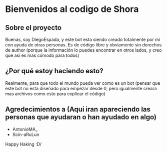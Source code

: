 # Bienvenidos al codigo de Shora


## Sobre el proyecto
Buenas, soy DiegoEspada, y este bot esta siendo creado totalmente por mi con ayuda de otras personas. 
Es de código libre y obviamente sin derechos de author (porque la información lo puedes encontrar en otros lados, y creo que así es mas cómodo para todos)

## ¿Por qué estoy haciendo esto?
Realmente, para que todo el mundo pueda ver como es un bot (pensar que este bot no esta diseñado para empezar desde 0, pero igualmente creara mas archivos como esto para explicar el código)

## Agredecimientos a (Aqui iran apareciendo las personas que ayudaran o han ayudado en algo)
* AntonioMA_ 
* Scin-aRuLun



Happy Haking :D/
